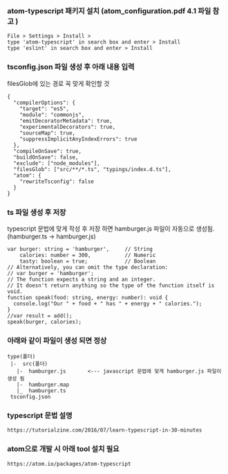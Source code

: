

### atom-typescript 패키지 설치 (atom_configuration.pdf 4.1 파일 참고 )
```
File > Settings > Install >
type 'atom-typescript' in search box and enter > Install
type 'eslint' in search box and enter > Install
```

### tsconfig.json 파일 생성 후 아래 내용 입력
filesGlob에 있는 경로 꼭 맞게 확인할 것
```
{
  "compilerOptions": {
    "target": "es5",
    "module": "commonjs",
    "emitDecoratorMetadata": true,
    "experimentalDecorators": true,
    "sourceMap": true,
    "suppressImplicitAnyIndexErrors": true
  },
  "compileOnSave": true,
  "buildOnSave": false,
  "exclude": ["node_modules"],
  "filesGlob": ["src/**/*.ts", "typings/index.d.ts"],
  "atom": {
    "rewriteTsconfig": false
  }
}
```

### ts 파일 생성 후 저장
typescript 문법에 맞게 작성 후 저장 하면 hamburger.js 파일이 자동으로 생성됨.(hamburger.ts -> hamburger.js)
```
var burger: string = 'hamburger',     // String
    calories: number = 300,           // Numeric
    tasty: boolean = true;            // Boolean
// Alternatively, you can omit the type declaration:
// var burger = 'hamburger';
// The function expects a string and an integer.
// It doesn't return anything so the type of the function itself is void.
function speak(food: string, energy: number): void {
  console.log("Our " + food + " has " + energy + " calories.");
}
//var result = add();
speak(burger, calories);
```

### 아래와 같이 파일이 생성 되면 정상
```
type(폴더)
 |-  src(폴더)
   |-  hamburger.js       <--- javascript 문법에 맞게 hamburger.js 파일이 생성 됨
   |-  hamburger.map
   |_  hamburger.ts
 tsconfig.json
```

### typescript 문법 설명
```
https://tutorialzine.com/2016/07/learn-typescript-in-30-minutes
```

### atom으로 개발 시 아래 tool 설치 필요
```
https://atom.io/packages/atom-typescript
```
